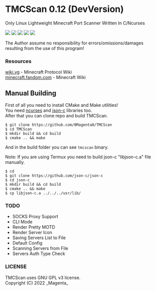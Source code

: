 # TMCScan 0.12 (DevVersion)
Only Linux Lightweight Minecraft Port Scanner Written In C/Ncurses

[![](https://img.shields.io/badge/Language-C-blue)](https://en.wikipedia.org/wiki/C%20%28programming%20language%29) [![](https://img.shields.io/badge/C%20Standard%20-Gnu99-blue)](https://gcc.gnu.org/onlinedocs/gcc-3.3.6/gcc/Standards.html) [![](https://img.shields.io/badge/CMake%20-3.10-blue)](https://cmake.org/cmake/help/v3.10/index.html) [![](https://img.shields.io/badge/Latest%20Version-0.12-green)](https://github.com/0Magenta0/TMCScan) [![](https://img.shields.io/badge/Latest%20Release%20-none-red)](https://github.com/0Magenta0/TMCScan/releases/)

The Author assume no responsibility for errors/omissions/damages resulting from the use of this program!

### Resources
[wiki.vg](https://wiki.vg) - Minecraft Protocol Wiki  
[minecraft.fandom.com](https://minecraft.fandom.com) - Minecraft Wiki  

## Manual Building
First of all you need to install CMake and Make utilities!  
You need [ncurses](https://invisible-island.net/ncurses/) and [json-c](https://github.com/json-c/json-c) libraries too.  
After that you can clone repo and build TMCScan.
```
$ git clone https://github.com/0Magenta0/TMCScan
$ cd TMCScan
$ mkdir build && cd build
$ cmake .. && make
```
And in the build folder you can see `tmcscan` binary.  
  
Note: If you are using Termux you need to build json-c "libjson-c.a" file manually.
```
$ cd
$ git clone https://github.com/json-c/json-c
$ cd json-c
$ mkdir build && cd build
$ cmake .. && make
$ cp libjson-c.a ../../../usr/lib/
```

### TODO
* SOCKS Proxy Support
* CLI Mode
* Render Pretty MOTD
* Render Server Icon
* Saving Servers List to File
* Default Config
* Scanning Servers from File
* Servers Auth Type Check

### LICENSE
TMCScan uses GNU GPL v3 license.  
Copyright (C) 2022 \_Magenta\_

